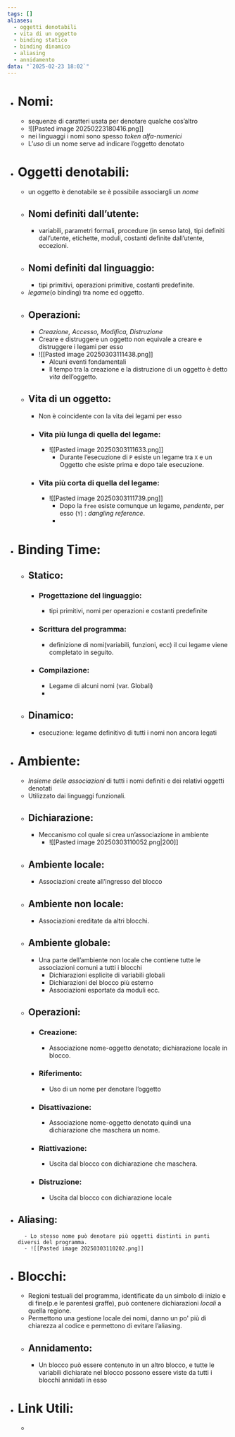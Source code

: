 ```yaml
---
tags: []
aliases:
  - oggetti denotabili
  - vita di un oggetto
  - binding statico
  - binding dinamico
  - aliasing
  - annidamento
data: "`2025-02-23 18:02`"
---
```

- # Nomi:
	- sequenze di caratteri usata per denotare qualche cos’altro
	- ![[Pasted image 20250223180416.png]]
	- nei linguaggi i nomi sono spesso _token alfa-numerici_
	- L’_uso_ di un nome serve ad indicare l’oggetto denotato
- # Oggetti denotabili:
	- un oggetto è denotabile se è possibile associargli un _nome_
	- ## Nomi definiti dall’utente:
		- variabili, parametri formali, procedure (in senso lato), tipi definiti dall’utente, etichette, moduli, costanti definite dall’utente, eccezioni.
	- ## Nomi definiti dal linguaggio:
		- tipi primitivi, operazioni primitive, costanti predefinite.
	- _legame_(o binding) tra nome ed oggetto.
	- ## Operazioni:
		- _Creazione, Accesso, Modifica, Distruzione_
		- Creare e distruggere un oggetto non equivale a creare e distruggere i legami per esso
		- ![[Pasted image 20250303111438.png]]
			- Alcuni eventi fondamentali
			- Il tempo tra la creazione e la distruzione di un oggetto è detto _vita_ dell’oggetto.
	- ## Vita di un oggetto:
		- Non è coincidente con la vita dei legami per esso
		- ### Vita più lunga di quella del legame:
			- ![[Pasted image 20250303111633.png]]
				- Durante l’esecuzione di `P` esiste un legame tra `X` e un Oggetto che esiste prima e dopo tale esecuzione.
		- ### Vita più corta di quella del legame:
			- ![[Pasted image 20250303111739.png]]
				- Dopo la `free` esiste comunque un legame, _pendente_, per esso (`Y`) : _dangling reference_.
				- 
- # Binding Time:
	- ## Statico:
		- ### Progettazione del linguaggio:
			- tipi primitivi, nomi per operazioni e costanti predefinite
		- ### Scrittura del programma:
			- definizione di nomi(variabili, funzioni, ecc) il cui legame viene completato in seguito.
		- ### Compilazione:
			- Legame di alcuni nomi (var. Globali)
			- 
	- ## Dinamico:
		- esecuzione: legame definitivo di tutti i nomi non ancora legati
- # Ambiente:
	- _Insieme delle associazioni_ di tutti i nomi definiti e dei relativi oggetti denotati
	- Utilizzato dai linguaggi funzionali.
	- ## Dichiarazione:
		- Meccanismo col quale si crea un’associazione in ambiente
			- ![[Pasted image 20250303110052.png|200]]
	- ## Ambiente locale:
		- Associazioni create all’ingresso del blocco
	- ## Ambiente non locale:
		- Associazioni ereditate da altri blocchi.
	- ## Ambiente globale:
		- Una parte dell’ambiente non locale che contiene tutte le associazioni comuni a tutti i blocchi
			- Dichiarazioni esplicite di variabili globali
			- Dichiarazioni del blocco più esterno
			- Associazioni esportate da moduli ecc.
	- ## Operazioni:
		- ### Creazione:
			- Associazione nome-oggetto denotato; dichiarazione locale in blocco.
		- ### Riferimento:
			- Uso di un nome per denotare l’oggetto
		- ### Disattivazione:
			- Associazione nome-oggetto denotato quindi una dichiarazione che maschera un nome.
		- ### Riattivazione:
			- Uscita dal blocco con dichiarazione che maschera.
		- ### Distruzione:
			- Uscita dal blocco con dichiarazione locale
- ## Aliasing:
		- Lo stesso nome può denotare più oggetti distinti in punti diversi del programma.
		- ![[Pasted image 20250303110202.png]]
- # Blocchi:
	- Regioni testuali del programma, identificate da un simbolo di inizio e di fine(p.e le parentesi graffe), può contenere dichiarazioni _locali_ a quella regione.
	- Permettono una gestione locale dei nomi, danno un po' più di chiarezza al codice e permettono di evitare l’aliasing.
	- ## Annidamento:
		- Un blocco può essere contenuto in un altro blocco, e tutte le variabili dichiarate nel blocco possono essere viste da tutti i blocchi annidati in esso
- # Link Utili:
	- 
